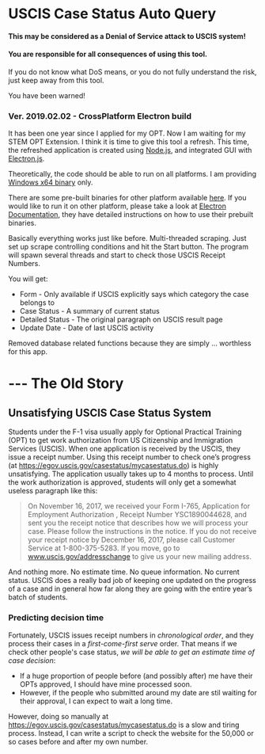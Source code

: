 # USCIS Case Status Auto Query

#### This may be considered as a Denial of Service attack to USCIS system!
#### You are responsible for all consequences of using this tool.
If you do not know what DoS means, or you do not fully understand the risk, just keep away from this tool.

You have been warned!


### Ver. 2019.02.02 - CrossPlatform Electron build

It has been one year since I applied for my OPT. Now I am waiting for my STEM OPT Extension. I think it is time to give this tool a refresh. This time, the refreshed application is created using [Node.js](https://nodejs.org/en/), and integrated GUI with [Electron.js](https://electronjs.org/).

Theoretically, the code should be able to run on all platforms. I am providing [Windows x64 binary](https://github.com/gentlespoon/USCIS-Case-BatchQuery/releases) only.

There are some pre-built binaries for other platform available [here](https://github.com/electron/electron/releases). If you would like to run it on other platform, please take a look at [Electron Documentation](https://electronjs.org/docs/tutorial/application-distribution), they have detailed instructions on how to use their prebuilt binaries.

Basically everything works just like before. Multi-threaded scraping. Just set up scrape controlling conditions and hit the Start button. The program will spawn several threads and start to check those USCIS Receipt Numbers. 

You will get:
* Form - Only available if USCIS explicitly says which category the case belongs to
* Case Status - A summary of current status
* Detailed Status - The original paragraph on USCIS result page
* Update Date - Date of last USCIS activity

Removed database related functions because they are simply ... worthless for this app.


# --- The Old Story

## Unsatisfying USCIS Case Status System

Students under the F-1 visa usually apply for Optional Practical Training (OPT) to get work authorization from US Citizenship and Immigration Services (USCIS). When one application is received by the USCIS, they issue a receipt number. Using this receipt number to check one’s progress (at https://egov.uscis.gov/casestatus/mycasestatus.do) is highly unsatisfying. The application usually takes up to 4 months to process. Until the work authorization is approved, students will only get a somewhat useless paragraph like this:

> On November 16, 2017, we received your Form I-765, Application for Employment Authorization , Receipt Number YSC1890044628, and sent you the receipt notice that describes how we will process your case. Please follow the instructions in the notice. If you do not receive your receipt notice by December 16, 2017, please call Customer Service at 1-800-375-5283. If you move, go to www.uscis.gov/addresschange to give us your new mailing address.

And nothing more. No estimate time. No queue information. No current status. USCIS does a really bad job of keeping one updated on the progress of a case and in general how far along they are going with the entire year’s batch of students.

### Predicting decision time

Fortunately, USCIS issues receipt numbers in *chronological order*, and they process their cases in a *first-come-first serve* order. That means if we check other people's case status, *we will be able to get an estimate time of case decision*:

* If a huge proportion of people before (and possibly after) me have their OPTs approved, I should have mine processed soon.
* However, if the people who submitted around my date are stil waiting for their approval, I can expect to wait a long time.

However, doing so manually at https://egov.uscis.gov/casestatus/mycasestatus.do is a slow and tiring process. Instead, I can write a script to check the website for the 50,000 or so cases before and after my own number.


